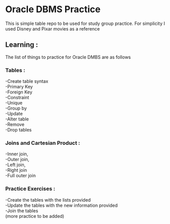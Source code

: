 # Oracle DBMS Practice

This is simple table repo to be used for study group practice. For simplicity I used Disney and Pixar movies as a reference

## Learning :
The list of things to practice for Oracle DMBS are as follows

### Tables :
-Create table syntax <br>
-Primary Key <br>
-Foreign Key <br>
-Constraint <br>
-Unique <br>
-Group by <br>
-Update <br>
-Alter table <br>
-Remove <br>
-Drop tables <br>


### Joins and Cartesian Product : 
-Inner join, <br>
-Outer join, <br>
-Left join, <br>
-Right join <br>
-Full outer join <br>


### Practice Exercises :
-Create the tables with the lists provided <br>
-Update the tables with the new information provided <br>
-Join the tables <br>
(more practice to be added) <br>